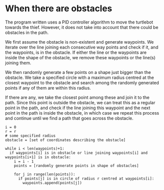 # When there are obstacles

The program written uses a PID controller algorithm to move the turtlebot towards the thief. However, it does not take into account that there could be obstacles in the path.

We first assume the obstacle is non-existent and generate waypoints. We iterate over the line joining each consecutive way points and check if it, and the waypoints, is in the obstacle. If either the line or the waypoints are inside the shape of the obstacle, we remove these waypoints or the line(s) joining them.

We then randomly generate a few points on a shape just bigger than the obstacle. We take a specified circle with a maximum radius centred at the closest waypoint to the obstacle and search among the randomly generated points if any of them are within this radius.

If there are any, we take the closest point among these and join it to the path. Since this point is outside the obstacle, we can treat this as a regular point in the path, and check if the line joining this waypoint and the next point in the path is inside the obstacle, in which case we repeat this process and continue until we find a path that goes across the obstacle.

```text
i = 0
r = r
# some specified radius
obstacle = [set of coordinates describing the obstacle]

while i < len(waypoints)+1:
  if waypoints[i] is in obstacle or line joining waypoints[i] and waypoints[i+1] is in obstacle:
    i = i - 1
    points = [randomly generate points in shape of obstacles]
    
    for j in range(len(points)):
      if points[j] is in circle of radius r centred at waypoints[i]:
        waypoints.append(points[j])
```
